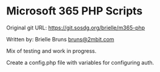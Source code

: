 # Microsoft 365 PHP Scripts

Original git URL: https://git.sosdg.org/brielle/m365-php

Written by: Brielle Bruns <bruns@2mbit.com>

Mix of testing and work in progress.

Create a config.php file with variables for configuring auth.
